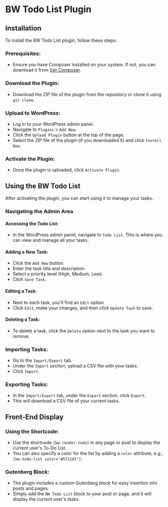 # BW Todo List Plugin

## Installation

To install the BW Todo List plugin, follow these steps:

### Prerequisites:

- Ensure you have Composer installed on your system. If not, you can download it from [Get Composer](https://getcomposer.org/download/).

### Download the Plugin:

- Download the ZIP file of the plugin from the repository or clone it using `git clone`.

### Upload to WordPress:

- Log in to your WordPress admin panel.
- Navigate to `Plugins` > `Add New`.
- Click the `Upload Plugin` button at the top of the page.
- Select the ZIP file of the plugin (if you downloaded it) and click `Install Now`.

### Activate the Plugin:

- Once the plugin is uploaded, click `Activate Plugin`.

## Using the BW Todo List

After activating the plugin, you can start using it to manage your tasks.

### Navigating the Admin Area

#### Accessing the Todo List:

- In the WordPress admin panel, navigate to `Todo List`. This is where you can view and manage all your tasks.

#### Adding a New Task:

- Click the `Add New` button.
- Enter the task title and description.
- Select a priority level (High, Medium, Low).
- Click `Save Task`.

#### Editing a Task:

- Next to each task, you'll find an `Edit` option.
- Click `Edit`, make your changes, and then click `Update Task` to save.

#### Deleting a Task:

- To delete a task, click the `Delete` option next to the task you want to remove.

### Importing Tasks:

- Go to the `Import/Export` tab.
- Under the `Import` section, upload a CSV file with your tasks.
- Click `Import`.

### Exporting Tasks:

- In the `Import/Export` tab, under the `Export` section, click `Export`.
- This will download a CSV file of your current tasks.

## Front-End Display

### Using the Shortcode:

- Use the shortcode `[bw-render-todo]` in any page or post to display the current user's To-Do List.
- You can also specify a color for the list by adding a `color` attribute, e.g., `[bw-todo-list color="#5711d1"]`.


### Gutenberg Block:

- The plugin includes a custom Gutenberg block for easy insertion into posts and pages.
- Simply add the `BW Todo List` block to your post or page, and it will display the current user's tasks.
